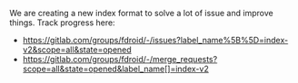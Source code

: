 We are creating a new index format to solve a lot of issue and improve things.  Track progress here:

* https://gitlab.com/groups/fdroid/-/issues?label_name%5B%5D=index-v2&scope=all&state=opened
* https://gitlab.com/groups/fdroid/-/merge_requests?scope=all&state=opened&label_name[]=index-v2